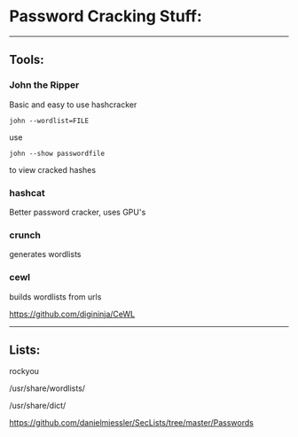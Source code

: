 	
#       Password Cracking Stuff:

------------------------
##   Tools:

### John the Ripper
Basic and easy to use hashcracker

	john --wordlist=FILE

use

	john --show passwordfile

to view cracked hashes

### hashcat
Better password cracker, uses GPU's

### crunch
generates wordlists

### cewl
builds wordlists from urls

https://github.com/digininja/CeWL

------------------------

##   Lists:

rockyou

/usr/share/wordlists/

/usr/share/dict/

https://github.com/danielmiessler/SecLists/tree/master/Passwords